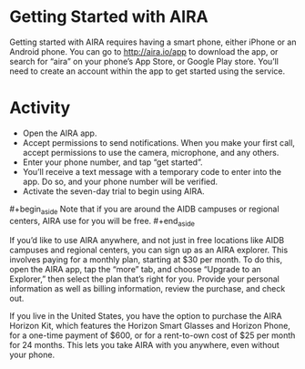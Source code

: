 
# Getting Started with AIRA

Getting started with AIRA requires having a smart phone, either iPhone
or an Android phone. You can go to <http://aira.io/app> to download the app, or
search for “aira” on your phone’s App Store, or Google Play store.
You’ll need to create an account within the app to get started using
the service.


# Activity

-   Open the AIRA app.
-   Accept permissions to send notifications. When you make your first
    call, accept permissions to use the camera, microphone, and any
    others.
-   Enter your phone number, and tap “get started”.
-   You’ll receive a text message with a temporary code to enter into the app. Do so, and
    your phone number will be verified.
-   Activate the seven-day trial to begin using AIRA.

\#+begin<sub>aside</sub>
Note that if you are around the AIDB campuses or regional centers,
AIRA use for you will be free.
\#+end<sub>aside</sub>

If you’d like to use AIRA anywhere, and not just in free locations
like AIDB campuses and regional centers, you can sign up as an AIRA
explorer. This involves paying for a monthly plan, starting at $30 per
month. To do this, open the AIRA app, tap the “more” tab, and choose
“Upgrade to an Explorer,” then select the plan that’s right for
you. Provide your personal information as well as billing information,
review the purchase, and check out.

If you live in the United States, you have the option to purchase the
AIRA Horizon Kit, which features the
Horizon Smart Glasses and Horizon Phone, for a one-time payment of $600, or for a rent-to-own cost
of $25 per month for 24 months. This lets you take AIRA with you
anywhere, even without your phone.

